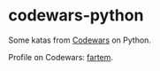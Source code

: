 # codewars-python

Some katas from [Codewars](https://www.codewars.com) on Python.

Profile on Codewars: [fartem](https://www.codewars.com/users/fartem).
